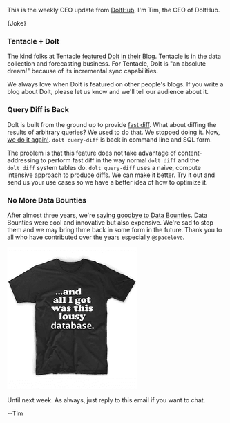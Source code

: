 This is the weekly CEO update from [DoltHub](https://www.dolthub.com/). I'm Tim, the CEO of DoltHub. 

{Joke}

### Tentacle + Dolt

The kind folks at Tentacle [featured Dolt in their Blog](https://tentaclecmi.com/case-studies/how-we-use-open-datasets-bigquery-dolthub-hugging-face-and-kaggle). Tentacle is in the data collection and forecasting business. For Tentacle, Dolt is "an absolute dream!" because of its incremental sync capabilities. 

We always love when Dolt is featured on other people's blogs. If you write a blog about Dolt, please let us know and we'll tell our audience about it. 

### Query Diff is Back

Dolt is built from the ground up to provide [fast diff](https://www.dolthub.com/blog/2022-09-09-data-diff/). What about diffing the results of arbitrary queries? We used to do that. We stopped doing it. Now, [we do it again!](https://www.dolthub.com/blog/2023-09-20-query-diff/). `dolt query-diff` is back in command line and SQL form.

The problem is that this feature does not take advantage of content-addressing to perform fast diff in the way normal `dolt diff` and the `dolt_diff` system tables do. `dolt query-diff` uses a naive, compute intensive approach to produce diffs. We can make it better. Try it out and send us your use cases so we have a better idea of how to optimize it.

### No More Data Bounties

After almost three years, we're [saying goodbye to Data Bounties](https://www.dolthub.com/blog/2023-09-18-bye-bye-bounties/). Data Bounties were cool and innovative but also expensive. We're sad to stop them and we may bring thme back in some form in  the future. Thank you to all who have contributed over the years especially `@spacelove`.

[![Data Bounties](../images/bounties-tshirt.png)](https://www.dolthub.com/blog/2023-09-18-bye-bye-bounties/)

Until next week. As always, just reply to this email if you want to chat.

--Tim
